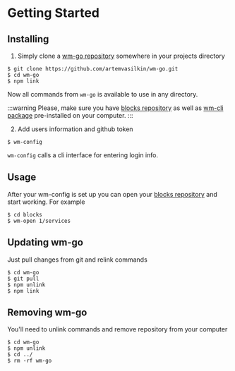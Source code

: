 # Getting Started

## Installing

1. Simply clone a [wm-go repository](https://github.com/artemvasilkin/wm-go) somewhere in your projects directory

```console
$ git clone https://github.com/artemvasilkin/wm-go.git
$ cd wm-go
$ npm link
```

Now all commands from `wm-go` is available to use in any directory.

:::warning
Please, make sure you have [blocks repository](https://github.com/webliumteam/blocks) as well as [wm-cli package](https://www.npmjs.com/package/wm-cli) pre-installed on your computer.
:::

2. Add users information and github token

```console
$ wm-config
```

`wm-config` calls a cli interface for entering login info.

## Usage

After your wm-config is set up you can open your [blocks repository](https://github.com/webliumteam/blocks) and start working. For example

```console
$ cd blocks
$ wm-open 1/services
```

## Updating wm-go

Just pull changes from git and relink commands

```console
$ cd wm-go
$ git pull
$ npm unlink
$ npm link
```

## Removing wm-go

You'll need to unlink commands and remove repository from your computer

```console
$ cd wm-go
$ npm unlink
$ cd ../
$ rm -rf wm-go
```